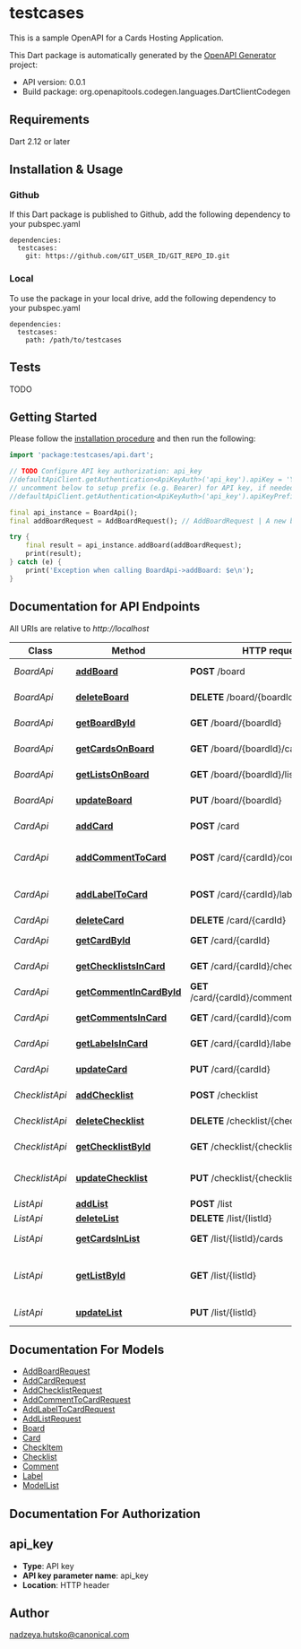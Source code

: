 # testcases
This is a sample OpenAPI for a Cards Hosting Application.

This Dart package is automatically generated by the [OpenAPI Generator](https://openapi-generator.tech) project:

- API version: 0.0.1
- Build package: org.openapitools.codegen.languages.DartClientCodegen

## Requirements

Dart 2.12 or later

## Installation & Usage

### Github
If this Dart package is published to Github, add the following dependency to your pubspec.yaml
```
dependencies:
  testcases:
    git: https://github.com/GIT_USER_ID/GIT_REPO_ID.git
```

### Local
To use the package in your local drive, add the following dependency to your pubspec.yaml
```
dependencies:
  testcases:
    path: /path/to/testcases
```

## Tests

TODO

## Getting Started

Please follow the [installation procedure](#installation--usage) and then run the following:

```dart
import 'package:testcases/api.dart';

// TODO Configure API key authorization: api_key
//defaultApiClient.getAuthentication<ApiKeyAuth>('api_key').apiKey = 'YOUR_API_KEY';
// uncomment below to setup prefix (e.g. Bearer) for API key, if needed
//defaultApiClient.getAuthentication<ApiKeyAuth>('api_key').apiKeyPrefix = 'Bearer';

final api_instance = BoardApi();
final addBoardRequest = AddBoardRequest(); // AddBoardRequest | A new board description

try {
    final result = api_instance.addBoard(addBoardRequest);
    print(result);
} catch (e) {
    print('Exception when calling BoardApi->addBoard: $e\n');
}

```

## Documentation for API Endpoints

All URIs are relative to *http://localhost*

Class | Method | HTTP request | Description
------------ | ------------- | ------------- | -------------
*BoardApi* | [**addBoard**](doc//BoardApi.md#addboard) | **POST** /board | Add a new board
*BoardApi* | [**deleteBoard**](doc//BoardApi.md#deleteboard) | **DELETE** /board/{boardId} | Delete a board
*BoardApi* | [**getBoardById**](doc//BoardApi.md#getboardbyid) | **GET** /board/{boardId} | Fetch a board by ID
*BoardApi* | [**getCardsOnBoard**](doc//BoardApi.md#getcardsonboard) | **GET** /board/{boardId}/cards | Get all cards on the board
*BoardApi* | [**getListsOnBoard**](doc//BoardApi.md#getlistsonboard) | **GET** /board/{boardId}/lists | Get all lists on the board
*BoardApi* | [**updateBoard**](doc//BoardApi.md#updateboard) | **PUT** /board/{boardId} | Update an existent board
*CardApi* | [**addCard**](doc//CardApi.md#addcard) | **POST** /card | Add a new card
*CardApi* | [**addCommentToCard**](doc//CardApi.md#addcommenttocard) | **POST** /card/{cardId}/comments | Add comment an existent card
*CardApi* | [**addLabelToCard**](doc//CardApi.md#addlabeltocard) | **POST** /card/{cardId}/labels | Attach a label an existent card
*CardApi* | [**deleteCard**](doc//CardApi.md#deletecard) | **DELETE** /card/{cardId} | Delete a card
*CardApi* | [**getCardById**](doc//CardApi.md#getcardbyid) | **GET** /card/{cardId} | Get card by its Id
*CardApi* | [**getChecklistsInCard**](doc//CardApi.md#getchecklistsincard) | **GET** /card/{cardId}/checklists | Get card checklists
*CardApi* | [**getCommentInCardById**](doc//CardApi.md#getcommentincardbyid) | **GET** /card/{cardId}/comments/{commentId} | Get card comments
*CardApi* | [**getCommentsInCard**](doc//CardApi.md#getcommentsincard) | **GET** /card/{cardId}/comments | Get card comments
*CardApi* | [**getLabelsInCard**](doc//CardApi.md#getlabelsincard) | **GET** /card/{cardId}/labels | Get card labels
*CardApi* | [**updateCard**](doc//CardApi.md#updatecard) | **PUT** /card/{cardId} | Update an existent card
*ChecklistApi* | [**addChecklist**](doc//ChecklistApi.md#addchecklist) | **POST** /checklist | Add a new checklist
*ChecklistApi* | [**deleteChecklist**](doc//ChecklistApi.md#deletechecklist) | **DELETE** /checklist/{checklistId} | Delete a checklist
*ChecklistApi* | [**getChecklistById**](doc//ChecklistApi.md#getchecklistbyid) | **GET** /checklist/{checklistId} | Get checklist by its Id
*ChecklistApi* | [**updateChecklist**](doc//ChecklistApi.md#updatechecklist) | **PUT** /checklist/{checklistId} | Update an existent checklist
*ListApi* | [**addList**](doc//ListApi.md#addlist) | **POST** /list | Add a new list
*ListApi* | [**deleteList**](doc//ListApi.md#deletelist) | **DELETE** /list/{listId} | Delete a list
*ListApi* | [**getCardsInList**](doc//ListApi.md#getcardsinlist) | **GET** /list/{listId}/cards | Get all cards in the list
*ListApi* | [**getListById**](doc//ListApi.md#getlistbyid) | **GET** /list/{listId} | Get JSON representation of the list by its Id
*ListApi* | [**updateList**](doc//ListApi.md#updatelist) | **PUT** /list/{listId} | Update an existent list


## Documentation For Models

 - [AddBoardRequest](doc//AddBoardRequest.md)
 - [AddCardRequest](doc//AddCardRequest.md)
 - [AddChecklistRequest](doc//AddChecklistRequest.md)
 - [AddCommentToCardRequest](doc//AddCommentToCardRequest.md)
 - [AddLabelToCardRequest](doc//AddLabelToCardRequest.md)
 - [AddListRequest](doc//AddListRequest.md)
 - [Board](doc//Board.md)
 - [Card](doc//Card.md)
 - [CheckItem](doc//CheckItem.md)
 - [Checklist](doc//Checklist.md)
 - [Comment](doc//Comment.md)
 - [Label](doc//Label.md)
 - [ModelList](doc//ModelList.md)


## Documentation For Authorization


## api_key

- **Type**: API key
- **API key parameter name**: api_key
- **Location**: HTTP header


## Author

nadzeya.hutsko@canonical.com

